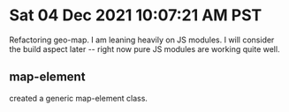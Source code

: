 # Sat 04 Dec 2021 10:07:21 AM PST

Refactoring geo-map. I am leaning heavily on JS modules. I will consider the build aspect later -- right now pure JS modules are working quite well.

## map-element

created a generic map-element class. 